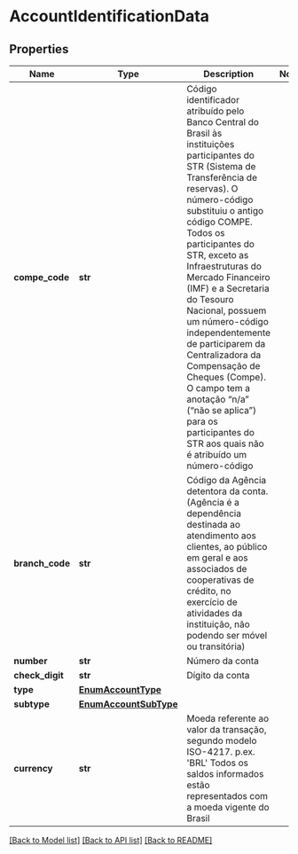 # AccountIdentificationData

## Properties
Name | Type | Description | Notes
------------ | ------------- | ------------- | -------------
**compe_code** | **str** | Código identificador atribuído pelo Banco Central do Brasil às instituições participantes do STR (Sistema de Transferência de reservas). O número-código substituiu o antigo código COMPE. Todos os participantes do STR, exceto as Infraestruturas do Mercado Financeiro (IMF) e a Secretaria do Tesouro Nacional, possuem um número-código independentemente de participarem da Centralizadora da Compensação de Cheques (Compe). O campo tem a anotação “n/a” (“não se aplica”) para os participantes do STR aos quais não é atribuído um número-código | 
**branch_code** | **str** | Código da Agência detentora da conta. (Agência é a dependência destinada ao atendimento aos clientes, ao público em geral e aos associados de cooperativas de crédito, no exercício de atividades da instituição, não podendo ser móvel ou transitória)  | 
**number** | **str** | Número da conta  | 
**check_digit** | **str** | Dígito da conta  | 
**type** | [**EnumAccountType**](EnumAccountType.md) |  | 
**subtype** | [**EnumAccountSubType**](EnumAccountSubType.md) |  | 
**currency** | **str** | Moeda referente ao valor da transação, segundo modelo ISO-4217. p.ex. &#x27;BRL&#x27;  Todos os saldos informados estão representados com a moeda vigente do Brasil  | 

[[Back to Model list]](../README.md#documentation-for-models) [[Back to API list]](../README.md#documentation-for-api-endpoints) [[Back to README]](../README.md)

